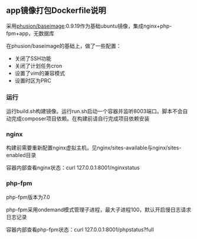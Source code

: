 ## app镜像打包Dockerfile说明

采用[phusion/baseimage](https://github.com/phusion/baseimage-docker):0.9.19作为基础ubuntu镜像，集成nginx+php-fpm+app，无数据库

在phusion/baseimage的基础上，做了一些配置：
* 关闭了SSH功能
* 关闭了计划任务cron
* 设置了vim的兼容模式
* 设置时区为PRC

### 运行

运行build.sh构建镜像。运行run.sh启动一个容器并监听8003端口。脚本不会自动完成composer项目依赖。在构建前请自行完成项目依赖安装

### nginx

构建前需要重新配置nginx虚拟主机，见nginx/sites-available与nginx/sites-enabled目录

容器内部查看nginx状态：curl 127.0.0.1:8001/nginxstatus

### php-fpm

php-fpm版本为7.0

php-fpm采用ondemand模式管理子进程，最大子进程100，默认开启慢日志请求日志记录

容器内部查看php-fpm状态：curl 127.0.0.1:8001/phpstatus?full
